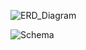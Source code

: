 
![ERD_Diagram](https://user-images.githubusercontent.com/83420413/171068410-1a879fa1-8df4-4218-a963-8cc4cc7c7a8b.png)



![Schema](https://user-images.githubusercontent.com/83420413/164560719-115cbf62-d37a-49d0-a15c-60ca7a58148e.jpg)
